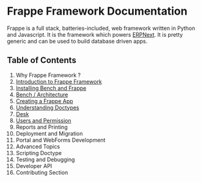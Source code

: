 <!-- base_template: frappe_io/www/frappe/frappe_base.html -->
<!-- add-breadcrumbs -->
<!-- title: Table of Contents -->

# Frappe Framework Documentation
Frappe is a full stack, batteries-included, web framework written in Python and Javascript.
It is the framework which powers [ERPNext](https://erpnext.com).
It is pretty generic and can be used to build database driven apps.

## Table of Contents

1. Why Frappe Framework ?
1. [Introduction to Frappe Framework](/docs/user/en/introduction)
1. [Installing Bench and Frappe](/docs/installation)
1. [Bench / Architecture](/docs/user/en/architecture)
1. [Creating a Frappe App](/docs/user/en/create-frappe-app)
1. [Understanding Doctypes](/docs/user/en/understanding-doctypes)
1. [Desk](/docs/user/en/desk)
1. [Users and Permission](/docs/user/en/users-and-permissions)
1. Reports and Printing
1. Deployment and Migration
1. Portal and WebForms Development
1. Advanced Topics
1. Scripting Doctype
1. Testing and Debugging
1. Developer API
1. Contributing Section
